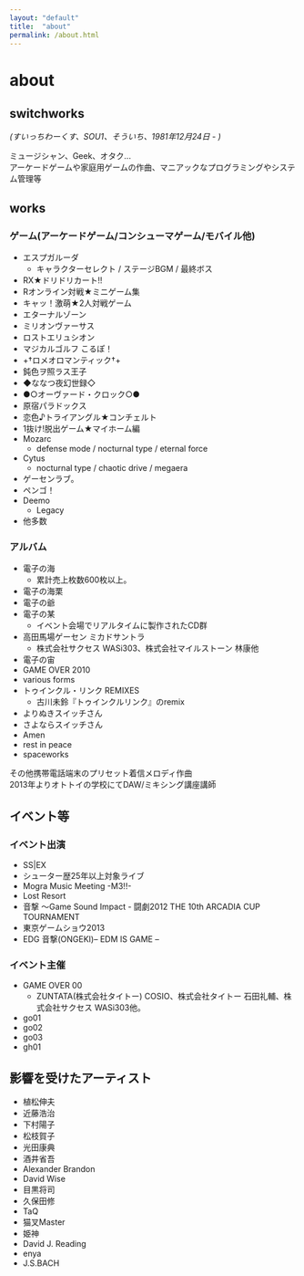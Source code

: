 ```yaml
---
layout: "default"
title:  "about"
permalink: /about.html
---
```

# about

## switchworks
*(すいっちわーくす、SOU1、そういち、1981年12月24日 - )*  

ミュージシャン、Geek、オタク...  
アーケードゲームや家庭用ゲームの作曲、マニアックなプログラミングやシステム管理等

## works
### ゲーム(アーケードゲーム/コンシューマゲーム/モバイル他)
- エスプガルーダ
  - キャラクターセレクト / ステージBGM / 最終ボス
- RX★ドリドリカート!!
- Rオンライン対戦★ミニゲーム集
- キャッ！激萌★2人対戦ゲーム
- エターナルゾーン
- ミリオンヴァーサス
- ロストエリュシオン
- マジカルゴルフ こるぽ！
- +†ロメオロマンティック†+
- 鈍色ヲ照ラス王子
- ◆ななつ夜幻世録◇
- ●○オーヴァード・クロック○●
- 原宿パラドックス
- 恋色♪トライアングル★コンチェルト
- 1抜け!脱出ゲーム★マイホーム編
- Mozarc
  - defense mode / nocturnal type / eternal force
- Cytus
  - nocturnal type / chaotic drive / megaera
- ゲーセンラブ。
- ペンゴ！
- Deemo
  - Legacy
- 他多数

### アルバム
- 電子の海
  - 累計売上枚数600枚以上。
- 電子の海栗
- 電子の爺
- 電子の某
  - イベント会場でリアルタイムに製作されたCD群
- 高田馬場ゲーセン ミカドサントラ
  - 株式会社サクセス WASi303、株式会社マイルストーン 林康他
- 電子の宙
- GAME OVER 2010
- various forms
- トゥインクル・リンク REMIXES
  - 古川未鈴『トゥインクルリンク』のremix
- よりぬきスイッチさん
- さよならスイッチさん
- Amen
- rest in peace
- spaceworks

その他携帯電話端末のプリセット着信メロディ作曲  
2013年よりオトトイの学校にてDAW/ミキシング講座講師

## イベント等
### イベント出演
- SS|EX
- シューター歴25年以上対象ライブ
- Mogra Music Meeting -M3!!-
- Lost Resort
- 音撃 ～Game Sound Impact - 闘劇2012 THE 10th ARCADIA CUP TOURNAMENT
- 東京ゲームショウ2013
- EDG 音撃(ONGEKI)– EDM IS GAME –
### イベント主催
- GAME OVER 00
  - ZUNTATA(株式会社タイトー) COSIO、株式会社タイトー 石田礼輔、株式会社サクセス WASi303他。
- go01
- go02
- go03
- gh01

## 影響を受けたアーティスト
- 植松伸夫
- 近藤浩治
- 下村陽子
- 松枝賀子
- 光田康典
- 酒井省吾
- Alexander Brandon
- David Wise
- 目黒将司
- 久保田修
- TaQ
- 猫叉Master
- 姫神
- David J. Reading
- enya
- J.S.BACH
